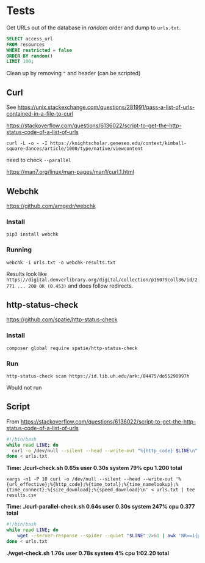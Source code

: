 # Tests

Get URLs out of the database in *random* order and dump to `urls.txt`.

```sql
SELECT access_url 
FROM resources 
WHERE restricted = false 
ORDER BY random()
LIMIT 100;
```

Clean up by removing `"` and header (can be scripted)

## Curl
See https://unix.stackexchange.com/questions/281991/pass-a-list-of-urls-contained-in-a-file-to-curl

https://stackoverflow.com/questions/6136022/script-to-get-the-http-status-code-of-a-list-of-urls 

`curl -L -o - -I https://knightscholar.geneseo.edu/context/kimball-square-dances/article/1000/type/native/viewcontent`

need to check `--parallel` 

https://man7.org/linux/man-pages/man1/curl.1.html 



## Webchk

https://github.com/amgedr/webchk

### Install

`pip3 install webchk`

### Running

`webchk -i urls.txt -o webchk-results.txt`

Results look like  `https://digital.denverlibrary.org/digital/collection/p16079coll36/id/2771 ... 200 OK (0.453)` and does follow redirects.

## http-status-check
https://github.com/spatie/http-status-check

### Install
`composer global require spatie/http-status-check`

### Run
`http-status-check scan https://id.lib.uh.edu/ark:/84475/do55290997h`

Would not run

## Script

From https://stackoverflow.com/questions/6136022/script-to-get-the-http-status-code-of-a-list-of-urls

```bash
#!/bin/bash
while read LINE; do
  curl -o /dev/null --silent --head --write-out "%{http_code} $LINE\n" "$LINE"
done < urls.txt
```

**Time: ./curl-check.sh  0.65s user 0.30s system 79% cpu 1.200 total**

`xargs -n1 -P 10 curl -o /dev/null --silent --head --write-out '%{url_effective};%{http_code};%{time_total};%{time_namelookup};%{time_connect};%{size_download};%{speed_download}\n' < urls.txt | tee results.csv`

**Time: ./curl-parallel-check.sh  0.64s user 0.30s system 247% cpu 0.377 total**

```bash
#!/bin/bash
while read LINE; do
    wget --server-response --spider --quiet "$LINE" 2>&1 | awk 'NR==1{print $2}'
done < urls.txt
```

**./wget-check.sh  1.76s user 0.78s system 4% cpu 1:02.20 total**